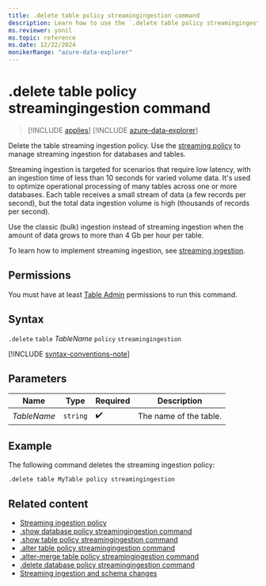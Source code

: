 ```yaml
---
title: .delete table policy streamingingestion command
description: Learn how to use the `.delete table policy streamingingestion` command to delete a table's streaming ingestion policy.
ms.reviewer: yonil
ms.topic: reference
ms.date: 12/22/2024
monikerRange: "azure-data-explorer"
---
```

# .delete table policy streamingingestion command

> [!INCLUDE [applies](../includes/applies-to-version/applies.md)] [!INCLUDE [azure-data-explorer](../includes/applies-to-version/azure-data-explorer.md)]

Delete the table streaming ingestion policy. Use the [streaming policy](../management/streaming-ingestion-policy.md) to manage streaming ingestion for databases and tables.  

Streaming ingestion is targeted for scenarios that require low latency, with an ingestion time of less than 10 seconds for varied volume data. It's used to optimize operational processing of many tables across one or more databases. Each table receives a small stream of data (a few records per second), but the total data ingestion volume is high (thousands of records per second).

Use the classic (bulk) ingestion instead of streaming ingestion when the amount of data grows to more than 4 Gb per hour per table.

To learn how to implement streaming ingestion, see [streaming ingestion](/azure/data-explorer/ingest-data-streaming).

## Permissions

You must have at least [Table Admin](../access-control/role-based-access-control.md) permissions to run this command.

## Syntax

`.delete` `table` *TableName* `policy` `streamingingestion`

[!INCLUDE [syntax-conventions-note](../includes/syntax-conventions-note.md)]

## Parameters

|Name|Type|Required|Description|
|--|--|--|--|
|*TableName*| `string` | :heavy_check_mark:|The name of the table.|

## Example

The following command deletes the streaming ingestion policy:

```kusto
.delete table MyTable policy streamingingestion 
```

## Related content

* [Streaming ingestion policy](streaming-ingestion-policy.md)
* [.show database policy streamingingestion command](show-database-streaming-ingestion-policy-command.md)
* [.show table policy streamingingestion command](show-table-streaming-ingestion-policy-command.md)
* [.alter table policy streamingingestion command](alter-table-streaming-ingestion-policy-command.md)
* [.alter-merge table policy streamingingestion command](alter-merge-table-streaming-ingestion-policy-command.md)
* [.delete database policy streamingingestion command](delete-database-streaming-ingestion-policy-command.md)
* [Streaming ingestion and schema changes](data-ingestion/streaming-ingestion-schema-changes.md)
